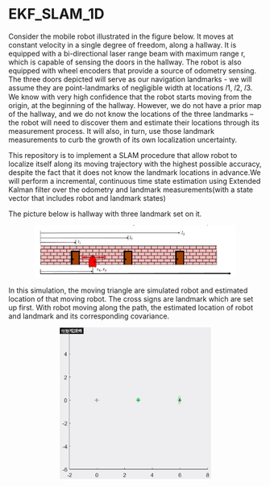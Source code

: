 # EKF_SLAM_1D

Consider the mobile robot illustrated in the figure below. It moves at constant velocity in a single degree of freedom,  along  a  hallway.  It  is  equipped  with  a  bi-directional laser range beam  with  maximum  range  r, which is capable of sensing the doors in the hallway. The robot is also equipped with wheel encoders that provide a source of odometry sensing. The three doors depicted will serve as our navigation landmarks - we will assume they are point-landmarks of negligible width at locations 𝑙1, 𝑙2, 𝑙3.  We know with very high confidence that the robot starts moving from the origin, at the beginning of the hallway. However, we do not have a prior map of the hallway, and we do not know the locations of the three landmarks – the robot will need to discover them and estimate their locations through its measurement process. It will also, in turn, use those landmark measurements to curb the growth of its own localization uncertainty.

This repository is to implement a SLAM procedure that allow robot to localize itself along its moving trajectory with the highest possible accuracy, despite the fact that it does not know the landmark locations in advance.We will perform a incremental, continuous time state estimation using Extended Kalman filter over the odometry and landmark measurements(with a state vector that includes robot and landmark states)

The picture below is hallway with three landmark set on it.

<p align='center'>
    <img src="hallway.png" alt="drawing" width="400"/>
</p>

In this simulation, the moving triangle are simulated robot and estimated location of that moving robot. The cross signs are landmark which are set up first. With robot moving along the path, the estimated location of robot and landmark and its corresponding covariance.



<p align='center'>
    <img src="1_D.gif" alt="drawing" width="300"/>
</p>
